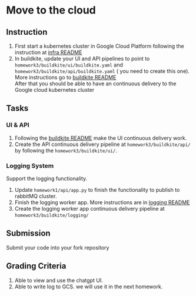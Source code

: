 # Move to the cloud

## Instruction
1. First start a kubernetes cluster in Google Cloud Platform following the instruction at [infra README](./infras/README.md)
2. In buildkite, update your UI and API pipelines to point to `homework3/buildkite/ui/buildkite.yaml` and `homework3/buildkite/api/buildkite.yaml` (
you need to create this one). More instructions go to [buildkite README](./buildkite/ui/README.md) \
After that you should be able to have an continuous delivery to the Google cloud kubernetes cluster

## Tasks
### UI & API
1. Following the [buildkite README](./buildkite/ui/README.md) make the UI continuous delivery work. 
2. Create the API continuous delivery pipeline at `homework3/buildkite/api/` by following the `homework3/buildkite/ui/`.

### Logging System
Support the logging functionality.
1. Update `homework1/api/app.py` to finish the functionality to publish to rabbitMQ cluster.
2. Finish the logging worker app. More instructions are in [logging README](./logging/README.md)
3. Create the logging worker app continuous delivery pipeline at `homework3/buildkite/logging/` 

## Submission
Submit your code into your fork repository

## Grading Criteria
1. Able to view and use the chatgpt UI.
3. Able to write log to GCS. we will use it in the next homework.